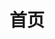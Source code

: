 ---
home: true
#icon: home
layout: BlogHome
title: 首页
heroText: DahlZb 小站
#heroImage: https://theme-hope-assets.vuejs.press/logo.svg
tagline: 一个建立于21世纪的小站，存活于互联网的边缘
bgImage: /assets/images/home-bg.jpg
#bgImageDark: https://theme-hope-assets.vuejs.press/bg/6-dark.svg
heroFullScreen: true
bgImageStyle:
  background-attachment: fixed


copyright: false,
footer: false
---